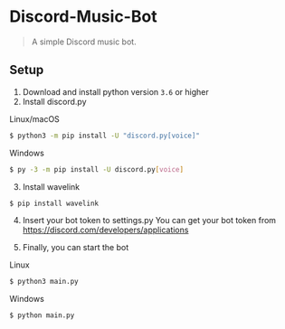 # Discord-Music-Bot
> A simple Discord music bot.

## Setup
1. Download and install python version `3.6` or higher
2. Install discord.py

Linux/macOS
```sh
$ python3 -m pip install -U "discord.py[voice]"
```
Windows
```sh
$ py -3 -m pip install -U discord.py[voice]
```

3. Install wavelink

```sh
$ pip install wavelink
```
4. Insert your bot token to settings.py
You can get your bot token from https://discord.com/developers/applications

5. Finally, you can start the bot

Linux
```sh
$ python3 main.py
```
Windows
```sh
$ python main.py
```
